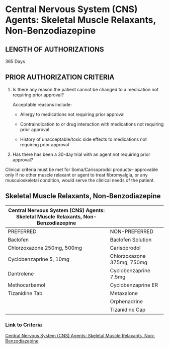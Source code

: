 # Central Nervous System (CNS) Agents: Skeletal Muscle Relaxants, Non-Benzodiazepine

## LENGTH OF AUTHORIZATIONS

365 Days

## PRIOR AUTHORIZATION CRITERIA

1. Is there any reason the patient cannot be changed to a medication not requiring prior approval?

    Acceptable reasons include:

    - Allergy to medications not requiring prior approval

    - Contraindication to or drug interaction with medications not requiring prior approval

    - History of unacceptable/toxic side effects to medications not requiring prior approval

2. Has there has been a 30-day trial with an agent not requiring prior approval?

Clinical criteria must be met for Soma/Carisoprodol products– approvable only if no other muscle relaxant or agent to treat fibromyalgia, or any musculoskeletal condition, would serve the clinical needs of the patient.

## Skeletal Muscle Relaxants, Non-Benzodiazepine

| Central Nervous System (CNS) Agents: Skeletal Muscle Relaxants, Non-Benzodiazepine  |                                           |
|-------------------------------------------------------------------------------------|-------------------------------------------|
| PREFERRED                                                                           | NON-PREFERRED                             |
| Baclofen                                                                            | Baclofen Solution                         |
| Chlorzoxazone 250mg, 500mg                                                          | Carisoprodol                              |
| Cyclobenzaprine 5, 10mg                                                             | Chlorzoxazone 375mg, 750mg                |
| Dantrolene                                                                          | Cyclobenzaprine 7.5mg                     |
| Methocarbamol                                                                       | Cyclobenzaprine ER                        |
| Tizanidine Tab                                                                      | Metaxalone                                |
|                                                                                     | Orphenadrine                              |
|                                                                                     | Tizanidine Cap                            |

### Link to Criteria

[Central Nervous System (CNS) Agents: Skeletal Muscle Relaxants, Non-Benzodiazepine](https://pharmacy.medicaid.ohio.gov/sites/default/files/20220415_UPDL_Criteria_FINAL_.pdf#page=43)
